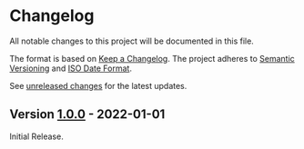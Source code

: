 # Changelog

All notable changes to this project will be documented in this file.

The format is based on [Keep a Changelog](https://keepachangelog.com/en/1.0.0/).
The project adheres to [Semantic Versioning](https://semver.org/spec/v2.0.0.html)
and [ISO Date Format](https://www.iso.org/iso-8601-date-and-time-format.html).

See [unreleased changes] for the latest updates.

## Version [1.0.0] - 2022-01-01

Initial Release.

[unreleased changes]: https://github.com/abapPM/ABAP-HTTP-Agent/compare/1.0.0...main
[1.0.0]: https://github.com/abapPM/ABAP-HTTP-Agent/releases/tag/1.0.0
